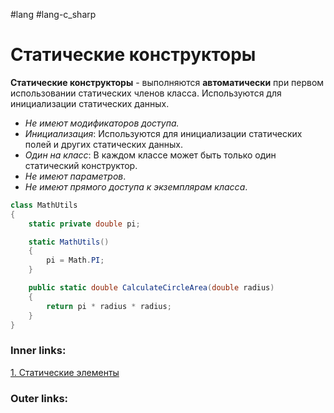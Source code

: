 #lang #lang-c_sharp  

# Статические конструкторы

**Статические конструкторы** - выполняются **автоматически** при первом использовании статических членов класса. 
Используются для инициализации статических данных.
- *Не имеют модификаторов доступа.*
- *Инициализация*: Используются для инициализации статических полей и других статических данных.
- *Один на класс*: В каждом классе может быть только один статический конструктор.
- *Не имеют параметров*.
- *Не имеют прямого доступа к экземплярам класса*.

```csharp
class MathUtils
{
    static private double pi;

    static MathUtils()
    {
        pi = Math.PI;
    }

    public static double CalculateCircleArea(double radius)
    {
        return pi * radius * radius;
    }
}
```

### Inner links:
[1. Статические элементы](1.%20Languages/C-sharp/0.%20Введение/2.%20Классовые%20механизмы/Статика/1.%20Статические%20элементы.md)


### Outer links:
